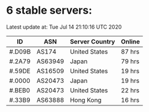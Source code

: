 # 6 stable servers:

Latest update at: Tue Jul 14 21:10:16 UTC 2020

| ID | ASN | Server Country | Online |
| -- | --- | -------------- | ------ |
| #.D09B | AS174 | United States | 87 hrs |
| #.2A79 | AS63949 | Japan | 79 hrs |
| #.59DE | AS16509 | United States | 19 hrs |
| #.0000 | AS20473 | Japan | 19 hrs |
| #.BEB0 | AS20473 | United States | 22 hrs |
| #.33B9 | AS63888 | Hong Kong | 16 hrs |

